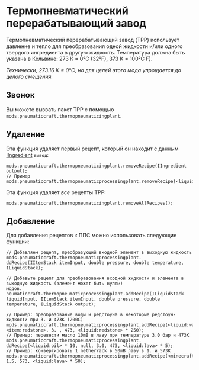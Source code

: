 # Термопневматический перерабатывающий завод

Термопневматический перерабатывающий завод (TPP) использует давление и тепло для преобразования одной жидкости и/или одного твердого ингредиента в другую жидкость. Температура должна быть указана в Кельвине: 273 К = 0°C (32°F), 373 К = 100°C <unk> F).

*Технически, 273.16 K = 0°C, но для целей этого мода упрощается до целого смещения.*

## Звонок

Вы можете вызвать пакет TPP с помощью `mods.pneumaticcraft.thermopneumaticingplant`.

## Удаление

Эта функция удаляет первый рецепт, который он находит с данным [IIngredient](/Vanilla/Variable_Types/IIngredient/) `вывод`:

```zenscript
mods.pneumaticcraft.thermopneumaticingplant.removeRecipe(IIngredient output);
// Пример
mods.pneumaticcraft.thermopneumaticprocessingplant.removeRecipe(<liquid:lpg>);
```

Эта функция удаляет *все* рецепты TPP:

```zenscript
mods.pneumaticcraft.thermopneumaticingplant.removeAllRecipes();
```

## Добавление

Для добавления рецептов к ППС можно использовать следующие функции:

```zenscript
// Добавляем рецепт, преобразующий входной элемент в выходную жидкость
mods.pneumaticcraft.thermopneumaticprocessingplant. ddRecipe(IItemStack itemInput, double pressure, double temperature, ILiquidStack);

// Добавьте рецепт для преобразования входной жидкости и элемента в выходную жидкость (элемент может быть нулем)
модов. neumaticcraft.thermopneumaticprocessingplant.addRecipe(ILiquidStack liquidInput, IItemStack itemInput, double pressure, double temperature, ILiquidStack output);

// Пример: преобразование воды и редстоуна в некоторые редстоун-жидкости при 3. и 473K (200C)
mods.pneumaticcraft.thermopneumaticprocessingplant.addRecipe(<liquid:water>, <item:redstone>, 3. , 473, <liquid:redstone> * 250);
// Пример: перевести масло 10mB в лаву при температуре 3.0 бар и 473K
mods.pneumaticcraft.thermopneumaticprocessingplant. ddRecipe(<liquid:oil> * 10, null, 3.0, 473, <liquid:lava> * 5);
// Пример: конвертировать 1 netherrack в 50mB лаву в 1. и 573K
mods.pneumaticcraft.thermopneumaticprocessingplant.addRecipe(<minecraft:netherrack>, 1.5, 573, <liquid:lava> * 50);
```